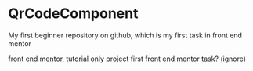 # QrCodeComponent
My first beginner repository on github, which is my first task in front end mentor

front end mentor, tutorial only project 
first front end mentor task?
(ignore)
